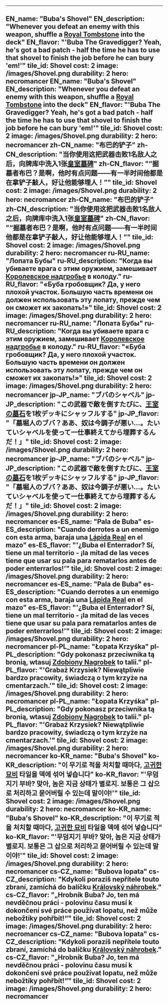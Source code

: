 ---

EN_name: "Buba's Shovel"
EN_description: "Whenever you defeat an enemy with this weapon, shuffle a <a href = '../en/items#RoyalTombstone'>Royal Tombstone</a> into the deck"
EN_flavor: "'Buba The Gravedigger? Yeah, he's got a bad patch - half the time he has to use that shovel to finish the job before he can bury 'em!'"
tile_id: Shovel
cost: 2
image: /images/Shovel.png
durability: 2
hero: necromancer
EN_name: "Buba's Shovel"
EN_description: "Whenever you defeat an enemy with this weapon, shuffle a <a href = '../en/items#RoyalTombstone'>Royal Tombstone</a> into the deck"
EN_flavor: "'Buba The Gravedigger? Yeah, he's got a bad patch - half the time he has to use that shovel to finish the job before he can bury 'em!'"
tile_id: Shovel
cost: 2
image: /images/Shovel.png
durability: 2
hero: necromancer
zh-CN_name: "布巴的铲子"
zh-CN_description: "当你使用这把武器击败1名敌人之后，向牌库中洗入1张<a href = '../zh_cn/items#RoyalTombstone'>皇室墓碑</a>"
zh-CN_flavor: "“掘墓者布巴？是啊，他时有点问题——有一半时间他都是在拿铲子敲人，好让他能够埋人！”"
tile_id: Shovel
cost: 2
image: /images/Shovel.png
durability: 2
hero: necromancer
zh-CN_name: "布巴的铲子"
zh-CN_description: "当你使用这把武器击败1名敌人之后，向牌库中洗入1张<a href = '../zh_cn/items#RoyalTombstone'>皇室墓碑</a>"
zh-CN_flavor: "“掘墓者布巴？是啊，他时有点问题——有一半时间他都是在拿铲子敲人，好让他能够埋人！”"
tile_id: Shovel
cost: 2
image: /images/Shovel.png
durability: 2
hero: necromancer
ru-RU_name: "Лопата Бубы"
ru-RU_description: "Когда вы убиваете врага с этим оружием, замешивает <a href = '../ru_ru/items#RoyalTombstone'>Королевское надгробье</a> в колоду."
ru-RU_flavor: "«Буба гробовщик? Да, у него плохой участок. Большую часть времени он должен использовать эту лопату, прежде чем он сможет их закопать!»"
tile_id: Shovel
cost: 2
image: /images/Shovel.png
durability: 2
hero: necromancer
ru-RU_name: "Лопата Бубы"
ru-RU_description: "Когда вы убиваете врага с этим оружием, замешивает <a href = '../ru_ru/items#RoyalTombstone'>Королевское надгробье</a> в колоду."
ru-RU_flavor: "«Буба гробовщик? Да, у него плохой участок. Большую часть времени он должен использовать эту лопату, прежде чем он сможет их закопать!»"
tile_id: Shovel
cost: 2
image: /images/Shovel.png
durability: 2
hero: necromancer
jp-JP_name: "ブバのシャベル"
jp-JP_description: "この武器で敵を倒すたびに、<a href = '../jp_jp/items#RoyalTombstone'>王室の墓石</a>を1枚デッキにシャッフルする"
jp-JP_flavor: "「墓堀人のブバ？ああ、奴は今調子が悪い…。たいていシャベルを使って一仕事終えてから埋葬するんだ！」"
tile_id: Shovel
cost: 2
image: /images/Shovel.png
durability: 2
hero: necromancer
jp-JP_name: "ブバのシャベル"
jp-JP_description: "この武器で敵を倒すたびに、<a href = '../jp_jp/items#RoyalTombstone'>王室の墓石</a>を1枚デッキにシャッフルする"
jp-JP_flavor: "「墓堀人のブバ？ああ、奴は今調子が悪い…。たいていシャベルを使って一仕事終えてから埋葬するんだ！」"
tile_id: Shovel
cost: 2
image: /images/Shovel.png
durability: 2
hero: necromancer
es-ES_name: "Pala de Buba"
es-ES_description: "Cuando derrotes a un enemigo con esta arma, baraja una <a href = '../es_es/items#RoyalTombstone'>Lápida Real</a> en el mazo"
es-ES_flavor: "'¿Buba el Enterrador? Sí, tiene un mal territorio - ¡la mitad de las veces tiene que usar su pala para rematarlos antes de poder enterrarlos!'"
tile_id: Shovel
cost: 2
image: /images/Shovel.png
durability: 2
hero: necromancer
es-ES_name: "Pala de Buba"
es-ES_description: "Cuando derrotes a un enemigo con esta arma, baraja una <a href = '../es_es/items#RoyalTombstone'>Lápida Real</a> en el mazo"
es-ES_flavor: "'¿Buba el Enterrador? Sí, tiene un mal territorio - ¡la mitad de las veces tiene que usar su pala para rematarlos antes de poder enterrarlos!'"
tile_id: Shovel
cost: 2
image: /images/Shovel.png
durability: 2
hero: necromancer
pl-PL_name: "Łopata Krzyśka"
pl-PL_description: "Gdy pokonasz przeciwnika tą bronią, wtasuj <a href = '../pl_pl/items#RoyalTombstone'>Zdobiony Nagrobek</a> to talii."
pl-PL_flavor: "'Grabaż Krzysiek? Niewątpliwie bardzo pracowity, świadczą o tym krzyże na cmentarzach.'"
tile_id: Shovel
cost: 2
image: /images/Shovel.png
durability: 2
hero: necromancer
pl-PL_name: "Łopata Krzyśka"
pl-PL_description: "Gdy pokonasz przeciwnika tą bronią, wtasuj <a href = '../pl_pl/items#RoyalTombstone'>Zdobiony Nagrobek</a> to talii."
pl-PL_flavor: "'Grabaż Krzysiek? Niewątpliwie bardzo pracowity, świadczą o tym krzyże na cmentarzach.'"
tile_id: Shovel
cost: 2
image: /images/Shovel.png
durability: 2
hero: necromancer
ko-KR_name: "Buba's Shovel"
ko-KR_description: "이 무기로 적을 처치할 때마다, <a href = '../ko_kr/items#RoyalTombstone'>고귀한 묘비</a> 타일을 덱에 섞어 넣습니다"
ko-KR_flavor: "'무덤지기 부바? 맞아, 놈은 지금 상태가 별로지. 보통은 그 삽으로 처리하고 묻어버릴 수 있는데 말이야!'"
tile_id: Shovel
cost: 2
image: /images/Shovel.png
durability: 2
hero: necromancer
ko-KR_name: "Buba's Shovel"
ko-KR_description: "이 무기로 적을 처치할 때마다, <a href = '../ko_kr/items#RoyalTombstone'>고귀한 묘비</a> 타일을 덱에 섞어 넣습니다"
ko-KR_flavor: "'무덤지기 부바? 맞아, 놈은 지금 상태가 별로지. 보통은 그 삽으로 처리하고 묻어버릴 수 있는데 말이야!'"
tile_id: Shovel
cost: 2
image: /images/Shovel.png
durability: 2
hero: necromancer
cs-CZ_name: "Bubova lopata"
cs-CZ_description: "Kdykoli porazíš nepřítele touto zbraní, zamíchá do balíčku <a href = '../cs_cz/items#RoyalTombstone'>Královský náhrobek</a>."
cs-CZ_flavor: "„Hrobník Buba? Jo, ten má nevděčnou práci - polovinu času musí k dokončení své práce používat lopatu, než může nebožtíky pohřbít!“"
tile_id: Shovel
cost: 2
image: /images/Shovel.png
durability: 2
hero: necromancer
cs-CZ_name: "Bubova lopata"
cs-CZ_description: "Kdykoli porazíš nepřítele touto zbraní, zamíchá do balíčku <a href = '../cs_cz/items#RoyalTombstone'>Královský náhrobek</a>."
cs-CZ_flavor: "„Hrobník Buba? Jo, ten má nevděčnou práci - polovinu času musí k dokončení své práce používat lopatu, než může nebožtíky pohřbít!“"
tile_id: Shovel
cost: 2
image: /images/Shovel.png
durability: 2
hero: necromancer
---